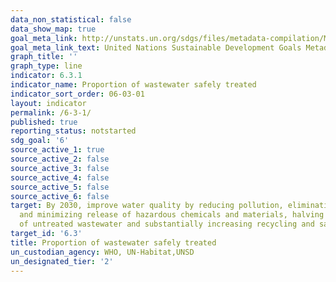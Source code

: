 ```yaml
---
data_non_statistical: false
data_show_map: true
goal_meta_link: http://unstats.un.org/sdgs/files/metadata-compilation/Metadata-Goal-6.pdf
goal_meta_link_text: United Nations Sustainable Development Goals Metadata (pdf 428kB)
graph_title: ''
graph_type: line
indicator: 6.3.1
indicator_name: Proportion of wastewater safely treated
indicator_sort_order: 06-03-01
layout: indicator
permalink: /6-3-1/
published: true
reporting_status: notstarted
sdg_goal: '6'
source_active_1: true
source_active_2: false
source_active_3: false
source_active_4: false
source_active_5: false
source_active_6: false
target: By 2030, improve water quality by reducing pollution, eliminating dumping
  and minimizing release of hazardous chemicals and materials, halving the proportion
  of untreated wastewater and substantially increasing recycling and safe reuse globally
target_id: '6.3'
title: Proportion of wastewater safely treated
un_custodian_agency: WHO, UN-Habitat,UNSD
un_designated_tier: '2'
---
```

